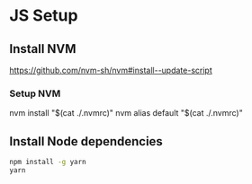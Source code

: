 # JS Setup

## Install NVM

<https://github.com/nvm-sh/nvm#install--update-script>

### Setup NVM

nvm install "$(cat ./.nvmrc)"
nvm alias default "$(cat ./.nvmrc)"

## Install Node dependencies

```sh
npm install -g yarn
yarn
```
